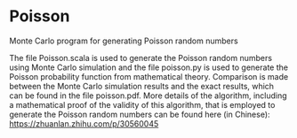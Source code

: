 # Poisson
Monte Carlo program for generating Poisson random numbers

The file Poisson.scala is used to generate the Poisson random numbers using Monte Carlo simulation and the file poisson.py is used to generate the Poisson probability function from mathematical theory. Comparison is made between the Monte Carlo simulation results and the exact results, which can be found in the file poisson.pdf. More details of the algorithm, including a mathematical proof of the validity of this algorithm, that is employed to generate the Poisson random numbers can be found here (in Chinese): 
https://zhuanlan.zhihu.com/p/30560045
